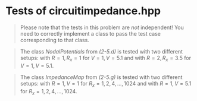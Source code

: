 # Tests of circuitimpedance.hpp

> Please note that the tests in this problem are *not* independent! You need to correctly implement a class to pass the test case corresponding to that class.

> The class *NodalPotentials* from _(2-5.d)_ is tested with two different setups: with $R=1, R_x=1$ for $V=1, V=5.1$ and with $R=2, R_x=3.5$ for $V=1, V=5.1$.

> The class *ImpedanceMap* from _(2-5.g)_ is tested with two different setups: with $R=1, V=1$ for $R_x=1,2,4,...,1024$ and with $R=1,V=5.1$ for $R_x=1,2,4,...,1024$.
